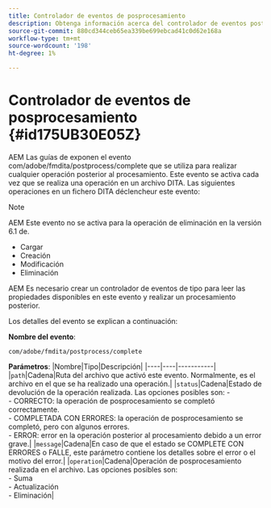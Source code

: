 ```yaml
---
title: Controlador de eventos de posprocesamiento
description: Obtenga información acerca del controlador de eventos posteriores al procesamiento
source-git-commit: 880cd344ceb65ea339be699ebcad41c0d62e168a
workflow-type: tm+mt
source-wordcount: '198'
ht-degree: 1%

---
```


# Controlador de eventos de posprocesamiento {#id175UB30E05Z}

AEM Las guías de exponen el evento com/adobe/fmdita/postprocess/complete que se utiliza para realizar cualquier operación posterior al procesamiento. Este evento se activa cada vez que se realiza una operación en un archivo DITA. Las siguientes operaciones en un fichero DITA déclencheur este evento:

>[!NOTE]
>
> AEM Este evento no se activa para la operación de eliminación en la versión 6.1 de.

- Cargar
- Creación
- Modificación
- Eliminación

AEM Es necesario crear un controlador de eventos de tipo para leer las propiedades disponibles en este evento y realizar un procesamiento posterior.

Los detalles del evento se explican a continuación:

**Nombre del evento**:

```
com/adobe/fmdita/postprocess/complete 
```

**Parámetros**: |Nombre|Tipo|Descripción| |----|----|-----------| |`path`|Cadena|Ruta del archivo que activó este evento. Normalmente, es el archivo en el que se ha realizado una operación.| |`status`|Cadena|Estado de devolución de la operación realizada. Las opciones posibles son: - <br>- CORRECTO: la operación de posprocesamiento se completó correctamente. <br>- COMPLETADA CON ERRORES: la operación de posprocesamiento se completó, pero con algunos errores. <br>- ERROR: error en la operación posterior al procesamiento debido a un error grave.| |`message`|Cadena|En caso de que el estado se COMPLETE CON ERRORES o FALLE, este parámetro contiene los detalles sobre el error o el motivo del error.| |`operation`|Cadena|Operación de posprocesamiento realizada en el archivo. Las opciones posibles son:<br>- Suma <br>- Actualización <br>- Eliminación|
